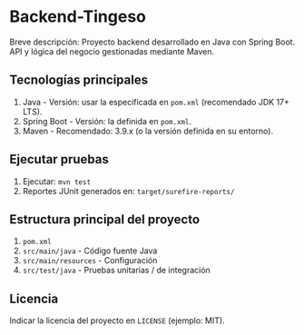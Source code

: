 # Backend-Tingeso

Breve descripción:
Proyecto backend desarrollado en Java con Spring Boot. API y lógica del negocio gestionadas mediante Maven.

## Tecnologías principales
1. Java \- Versión: usar la especificada en `pom.xml` (recomendado JDK 17+ LTS).
2. Spring Boot \- Versión: la definida en `pom.xml`.
3. Maven \- Recomendado: 3.9.x (o la versión definida en su entorno).

## Ejecutar pruebas
1. Ejecutar: `mvn test`
2. Reportes JUnit generados en: `target/surefire-reports/`

## Estructura principal del proyecto
1. `pom.xml`
2. `src/main/java` \- Código fuente Java
3. `src/main/resources` \- Configuración
4. `src/test/java` \- Pruebas unitarias / de integración

## Licencia
Indicar la licencia del proyecto en `LICENSE` (ejemplo: MIT).
